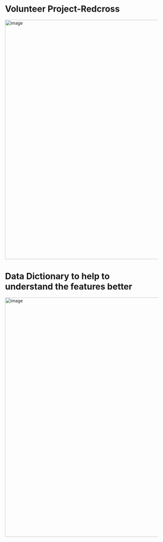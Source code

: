 # Volunteer Project-Redcross
<img width="788" alt="image" src="https://user-images.githubusercontent.com/48637798/148802652-f15853d1-bc5e-4c56-808c-118cc28e1087.png">

# Data Dictionary to help to understand the features better 
<img width="788" alt="image" src="https://user-images.githubusercontent.com/48637798/148802796-ac401b70-75f3-4bcb-ba44-a2329515cc13.png">
